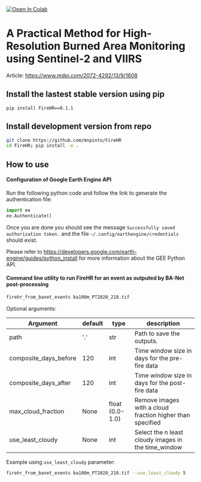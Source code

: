 [![Open In Colab](https://colab.research.google.com/assets/colab-badge.svg)](https://colab.research.google.com/drive/1xrI2lZmqjkgnFzskl-VZFDExYeOrr-en)

# A Practical Method for High-Resolution Burned Area Monitoring using Sentinel-2 and VIIRS 
Article: https://www.mdpi.com/2072-4292/13/9/1608

## Install the lastest stable version using pip

`pip install FireHR==0.1.1`

## Install development version from repo
```bash
git clone https://github.com/mnpinto/FireHR
cd FireHR; pip install -e .
```

## How to use

#### Configuration of Google Earth Engine API
Run the following python code and follow the link to generate the authentication file:
```python
import ee
ee.Authenticate()
```
Once you are done you should see the message `Successfully saved authorization token.` and the file `~/.config/earthengine/credentials` should exist. 

Please refer to https://developers.google.com/earth-engine/guides/python_install for more information about the GEE Python API. 

#### Command line utility to run FireHR for an event as outputed by BA-Net post-processing
```bash
firehr_from_banet_events ba100m_PT2020_218.tif
```

Optional arguments:

|Argument|default|type|description|
|---|---|---|---|
|path| '.' | str |Path to save the outputs.|
|composite_days_before| 120 |int| Time window size in days for the pre-fire data |
|composite_days_after| 120 |int| Time window size in days for the post-fire data |
|max_cloud_fraction| None |float (0.0-1.0)| Remove images with a cloud fraction higher than specified |
|use_least_cloudy | None |int| Select the n least cloudy images in the time_window |

Example using `use_least_cloudy` parameter:
```bash
firehr_from_banet_events ba100m_PT2020_218.tif --use_least_cloudy 5
```
